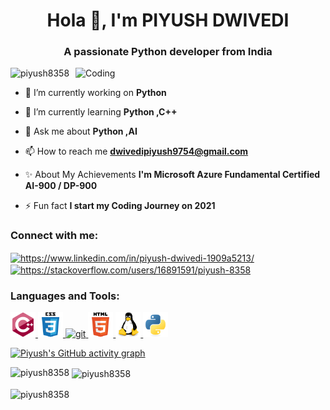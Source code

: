 
<h1 align="center">Hola 👋, I'm PIYUSH DWIVEDI</h1>
<h3 align="center">A passionate Python developer from India</h3>
<img align="right" alt="Coding" width="400" src="https://cdn.dribbble.com/users/1162077/screenshots/3848914/programmer.gif">

<p align="left"> <img src="https://komarev.com/ghpvc/?username=piyush8358&label=Profile%20views&color=0e75b6&style=flat" alt="piyush8358" /> </p>

- 🔭 I’m currently working on **Python**

- 🌱 I’m currently learning **Python ,C++**

- 💬 Ask me about **Python ,AI**

- 📫 How to reach me **dwivedipiyush9754@gmail.com**

- ✨  About My Achievements **I'm Microsoft Azure Fundamental Certified  AI-900 / DP-900**

- ⚡ Fun fact **I start my Coding Journey on 2021**

<h3 align="left">Connect with me:</h3>
<p align="left">
<a href="https://www.linkedin.com/in/piyush-dwivedi-1909a5213/" target="blank"><img align="center" src="https://raw.githubusercontent.com/rahuldkjain/github-profile-readme-generator/master/src/images/icons/Social/linked-in-alt.svg" alt="https://www.linkedin.com/in/piyush-dwivedi-1909a5213/" height="30" width="40" /></a>
<a href="https://stackoverflow.com/users/16891591/piyush-8358" target="blank"><img align="center" src="https://raw.githubusercontent.com/rahuldkjain/github-profile-readme-generator/master/src/images/icons/Social/stack-overflow.svg" alt="https://stackoverflow.com/users/16891591/piyush-8358" height="30" width="40" /></a>

</p>

<h3 align="left">Languages and Tools:</h3>
<p align="left"> <a href="https://www.w3schools.com/cpp/" target="_blank" rel="noreferrer"> <img src="https://raw.githubusercontent.com/devicons/devicon/master/icons/cplusplus/cplusplus-original.svg" alt="cplusplus" width="40" height="40"/> </a> <a href="https://www.w3schools.com/css/" target="_blank" rel="noreferrer"> <img src="https://raw.githubusercontent.com/devicons/devicon/master/icons/css3/css3-original-wordmark.svg" alt="css3" width="40" height="40"/> </a> <a href="https://git-scm.com/" target="_blank" rel="noreferrer"> <img src="https://www.vectorlogo.zone/logos/git-scm/git-scm-icon.svg" alt="git" width="40" height="40"/> </a> <a href="https://www.w3.org/html/" target="_blank" rel="noreferrer"> <img src="https://raw.githubusercontent.com/devicons/devicon/master/icons/html5/html5-original-wordmark.svg" alt="html5" width="40" height="40"/> </a> <a href="https://www.linux.org/" target="_blank" rel="noreferrer"> <img src="https://raw.githubusercontent.com/devicons/devicon/master/icons/linux/linux-original.svg" alt="linux" width="40" height="40"/> </a> <a href="https://www.python.org" target="_blank" rel="noreferrer"> <img src="https://raw.githubusercontent.com/devicons/devicon/master/icons/python/python-original.svg" alt="python" width="40" height="40"/> </a> </p>



[![Piyush's GitHub activity graph](https://activity-graph.herokuapp.com/graph?username=piyush8358&&theme=xcode)](https://github.com/piyush8358)
<p><img align="left" src="https://github-readme-stats.vercel.app/api/top-langs?username=piyush8358&show_icons=true&locale=en&layout=compact&theme=ayu-mirage" alt="piyush8358" /></p>

<p>&nbsp;<img align="center" src="https://github-readme-stats.vercel.app/api?username=piyush8358&show_icons=true&locale=en&theme=ayu-mirage" alt="piyush8358" /></p>

<p><img align="center" src="https://github-readme-streak-stats.herokuapp.com/?user=piyush8358&&theme=ayu-mirage" alt="piyush8358" /></p>
